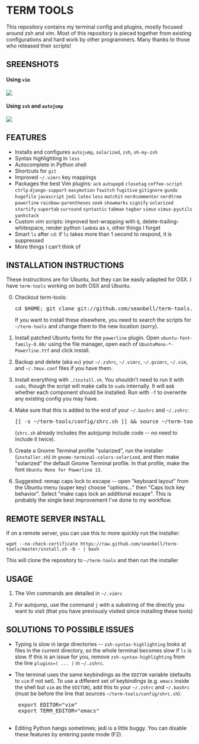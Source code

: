 # TERM TOOLS

This repository contains my terminal config and plugins, mostly focused around
zsh and vim.  Most of this repository is pieced together from existing
configurations and hard work by other programmers.  Many thanks to those who
released their scripts!

## SREENSHOTS

#### Using `vim`
![](https://github.com/seanbell/term-tools/blob/master/screenshots/screen1.png?raw=true)

#### Using `zsh` and `autojump`
![](https://github.com/seanbell/term-tools/blob/master/screenshots/screen2.png?raw=true)

## FEATURES
 * Installs and configures `autojump`, `solarized`, `zsh`, `oh-my-zsh`
 * Syntax highlighting in `less`
 * Autocomplete in Python shell
 * Shortcuts for `git`
 * Improved `~/.vimrc` key mappings
 * Packages the best Vim plugins: `ack` `autopep8` `closetag` `coffee-script`
   `ctrlp` `django-support` `easymotion` `fswitch` `fugitive` `gitignore`
   `gundo` `hugefile` `javascript` `jedi` `latex` `less` `matchit`
   `nerdcommenter` `nerdtree` `powerline` `rainbow-parentheses` `seek`
   `showmarks` `signify` `solarized` `startify` `supertab` `surround`
   `syntastic` `tabman` `tagbar` `vimux` `vimux-pyutils` `yankstack`
 * Custom vim scripts: improved text-wrapping with `Q`,
   delete-trailing-whitespace, render python `lambda` as `λ`, other things I
   forget
 * Smart `ls` after `cd`: if `ls` takes more than 1 second to respond, it is
   suppressed
 * More things I can't think of

## INSTALLATION INSTRUCTIONS

These instructions are for Ubuntu, but they can be easily adapted for OSX.  I
have `term-tools` working on both OSX and Ubuntu.

0. Checkout term-tools:
   <pre>cd $HOME; git clone git://github.com/seanbell/term-tools.git</pre>

   If you want to install these elsewhere, you need to search the scripts for
   `~/term-tools` and change them to the new location (sorry).

1. Install patched Ubuntu fonts for the `powerline` plugin.  Open
   `ubuntu-font-family-0.80/` using the file manager, open each of
   `UbuntuMono-*-Powerline.ttf` and click install.

2. Backup and delete (aka `mv`) your `~/.zshrc`, `~/.vimrc`, `~/.gvimrc`,
   `~/.vim`, and `~/.tmux.conf` files if you have them.

3. Install everything with `./install.sh`.  You shouldn't need to run it with
   `sudo`, though the script will make calls to `sudo` internally.  It will ask
   whether each component should be installed.  Run with `-f` to overwrite any
   existing config you may have.

4. Make sure that this is added to the end of your `~/.bashrc` and `~/.zshrc`:
   <pre>[[ -s ~/term-tools/config/shrc.sh ]] && source ~/term-tools/config/shrc.sh</pre>
   (`shrc.sh` already includes the autojump include code -- no need to include
   it twice).

5. Create a Gnome Terminal profile "solarized", run the installer
   (`installer.sh`) in `gnome-terminal-colors-solarized`, and then make
   "solarized" the default Gnome Terminal profile.  In that profile, make the
   font `Ubuntu Mono for Powerline 13`.

6. Suggested: remap caps lock to escape -- open "keyboard layout" from the
   Ubuntu menu (super key) choose "options..." then "Caps lock key behavior".
   Select "make caps lock an additional escape".  This is probably the single
   best improvement I've done to my workflow.

## REMOTE SERVER INSTALL

If on a remote server, you can use this to more quickly run the installer:

	wget --no-check-certificate https://raw.github.com/seanbell/term-tools/master/install.sh -O - | bash

This will clone the repository to `~/term-tools` and then run the installer

## USAGE

1. The Vim commands are detailed in `~/.vimrc`

2. For autojump, use the command `j` with a substring of the directly you want
   to visit (that you have previously visited since installing these tools)

## SOLUTIONS TO POSSIBLE ISSUES

 * Typing is slow in large directories -- `zsh-syntax-highlighting` looks at
   files in the current directory, so the whole terminal becomes slow if `ls`
   is slow.  If this is an issue for you, remove `zsh-syntax-highlighting` from
   the line `plugins=( ... )` in `~/.zshrc`.

 * The terminal uses the same keybindings as the `EDITOR` variable (defaults to
   `vim` if not set).  To use a different set of keybindings (e.g. `emacs`
   inside the shell but `vim` as the `EDITOR`), add this to your `~/.zshrc` and
   `~/.bashrc` (must be before the line that sources `~/term-tools/config/shrc.sh`):
	<pre>
	export EDITOR="vim"
	export TERM_EDITOR="emacs"
	</pre>

 * Editing Python hangs sometimes; jedi is a little buggy.  You can disable
   these features by entering paste mode (F2).
